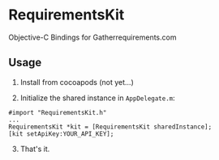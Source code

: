 RequirementsKit
===============

Objective-C Bindings for Gatherrequirements.com


## Usage

1. Install from cocoapods (not yet...)

2. Initialize the shared instance in `AppDelegate.m`:

```objc
#import "RequirementsKit.h"
...
RequirementsKit *kit = [RequirementsKit sharedInstance];
[kit setApiKey:YOUR_API_KEY];
```

3. That's it.
